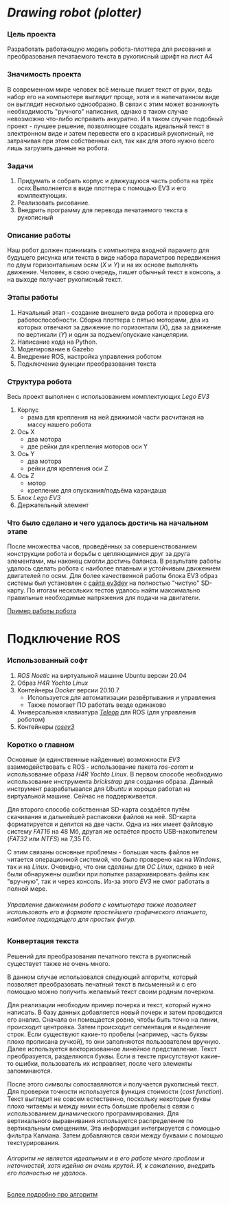 # ***Drawing robot (plotter)***

### Цель проекта
Разработать работающую модель робота-плоттера для рисования и преобразования печатаемого текста в рукописный шрифт на лист А4

### Значимость проекта
В современном мире человек всё меньше пишет текст от руки, ведь набор его на компьютере выглядит проще, хотя и в напечатанном виде он выглядит несколько однообразно. В связи с этим может возникнуть необходимость "ручного" написания, однако в таком случае невозможно что-либо исправить аккуратно. И в таком случае подобный проект - лучшее решение, позволяющее создать идеальный текст в электронном виде и затем перевести его в красивый рукописный, не затрачивая при этом собственных сил, так как для этого нужно всего лишь загрузить данные на робота.  

### Задачи
1. Придумать и собрать корпус и движущуюся часть робота на трёх осях.Выполняется в виде плоттера с помощью EV3 и его комлпектующих. 
2. Реализовать рисование.
3. Внедрить программу для перевода печатаемого текста в рукописный

### Описание работы
Наш робот должен принимать с компьютера входной параметр для будущего рисунка или текста в виде набора параметров передвижения по двум горизонтальным осям (*X* и *Y*) и на их основе выполнять движение. Человек, в свою очередь, пишет обычный текст в консоль, а на выходе получает рукописный текст.

### Этапы работы
1. Начальный этап - создание внешнего вида робота и проверка его работоспособности. Сборка плоттера с пятью моторами, два из которых отвечают за движение по горизонтали (*X*), два за движение по вертикали (*Y*) и один за подъем/опускаие канцелярии.
2. Написание кода на Python.
3. Моделирование в Gazebo
4. Внедрение ROS, настройка управления роботом
5. Подключение функции преобразования текста

### Структура робота
Весь проект выполнен с использованием комплектующих *Lego EV3*

1. Корпус
   - рама для крепления на ней движимой части расчитаная на массу нашего робота
2. Ось X
   - два мотора
   - две рейки для крепления моторов оси Y
3. Ось Y
   - два мотора
   - рейки для крепления оси Z
4. Ось Z
   - мотор
   - крепление для опускания/подъёма карандаша
5. Блок *Lego EV3*
6. Держательный элемент

### Что было сделано и чего удалось достичь на начальном этапе
После множества часов, проведённых за совершенствованием конструкции робота и борьбы с цепляющимися друг за друга элементами, мы наконец смогли достичь баланса. В результате работы удалось сделать робота с наиболее плавным и устойчивым движением двигателей по осям. Для более качественной работы блока EV3 образ системы был установлен с [сайта ev3dev](https://www.ev3dev.org/docs/getting-started/) на полностью "чистую" SD-карту. По итогам нескольких тестов удалось найти максимально правильные необходимые напряжения для подачи на двигатели.

[Пример работы робота](https://drive.google.com/file/d/1FAD7zE_WIPlvrzDgCZBnQWeJByxbpj38/view?usp=sharing)

Подключение ROS
===============
### Использованный софт
1. _ROS Noetic_ на виртуальной машине Ubuntu версии 20.04
2. Образ _H4R Yochto Linux_
3. Контейнеры _Docker_ версии 20.10.7
   - Используется для автоматизации развёртывания и управления
   - Также помогает ПО работать везде одинаково
4. Универсальная клавиатура [_Teleop_](http://wiki.ros.org/teleop_twist_keyboard) для ROS (для управления роботом)
6. Контейнеры [_rosev3_](https://github.com/mikaelv/rosev3)

### Коротко о главном
Основные (и единственные найденные) возможности _EV3_ взаимодействовать с ROS - использование пакета _ros-comm_ и использование образа _H4R Yochto Linux_. В первом способе необходимо использование инструмента _brickstrap_ для создания образа. Данный инструмент разрабатывался для _Ubuntu_ и хорошо работал на виртуальной машине. Сейчас не поддерживается.

Для второго способа собственная SD-карта создаётся путём скачивания и дальнейшей распаковки файлов на неё. SD-карта форматируется и делится на две части. Одна из них имеет файловую систему _FAT16_ на 48 Мб, другая же остаётся просто USB-накопителем (_FAT32_ или _NTFS_) на 7,35 Гб.

С этим связаны основные проблемы - большая часть файлов не читается операционной системой, что было проверено как на _Windows_, так и на _Linux_. Очевидно, что они сделаны для _ОС Linux_, однако в ней были обнаружены ошибки при попытке разархивировать файлы как "вручную", так и через консоль. Из-за этого *EV3* не смог работать в полной мере.

###### Управление движением робота с компьютера также позволяет использовать его в формате простейшего графического планшета, наиболее подходящего для простых фигур. 

### Конвертация текста
Решений для преобразования печатного текста в рукописный существует также не очень много.

В данном случае использовался следующий алгоритм, который позволяет преобразовать печатный текст в письменный и с его помощью можно получить желаемый текст своим родным почерком.

Для реализации необходим пример почерка и текст, который нужно написать. В базу данных добавляется новый почерк и затем проводится его анализ. Сначала он помещается ровно, чтобы быть точно на линии, происходит центровка. Затем происходит сегментация и выделение строк. Если существуют какие-то пробелы (например, часть буквы плохо прописана ручкой), то они заполняются пользователем вручную. Далее используется векторизованное линейное представление. Текст преобразуется, разделяются буквы. Если в тексте присутствуют какие-то ошибки, пользователь их исправляет, после чего элементы запоминаются.

После этого символы сопоставляются и получается рукописный текст. Для проверки точности используется функция стоимости (_cost function_). Текст выглядит не совсем естественно, поскольку некоторые буквы плохо читаемы и между ними есть большие пробелы в связи с использованием динамического программирования. Для вертикального выравнивания используется распределение по вертикальным смещениям. Эта информация интегрируется с помощью фильтра Калмана. Затем добавляются связи между буквами с помощью  текстурирования.

###### Алгоритм не является идеальным и в его работе много проблем и неточностей, хотя идейно он очень крутой. И, к сожалению, внедрить его полностью не удалось.

[Более подробно про алгоритм](https://github.com/thaines/helit/tree/master/handwriting)
